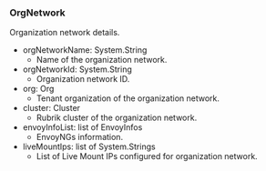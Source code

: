 ### OrgNetwork
Organization network details.

- orgNetworkName: System.String
  - Name of the organization network.
- orgNetworkId: System.String
  - Organization network ID.
- org: Org
  - Tenant organization of the organization network.
- cluster: Cluster
  - Rubrik cluster of the organization network.
- envoyInfoList: list of EnvoyInfos
  - EnvoyNGs information.
- liveMountIps: list of System.Strings
  - List of Live Mount IPs configured for organization network.
